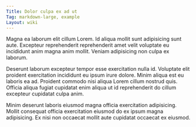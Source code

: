 ```yaml
---
Title: Dolor culpa ex ad ut
Tag: markdown-large, example
Layout: wiki
---
```

Magna ea laborum elit cillum Lorem. Id aliqua mollit sunt adipisicing sunt aute. Excepteur reprehenderit reprehenderit amet velit voluptate eu incididunt anim magna anim mollit. Veniam adipisicing non culpa ex laborum.

Deserunt laborum excepteur tempor esse exercitation nulla id. Voluptate elit proident exercitation incididunt eu ipsum irure dolore. Minim aliqua est eu laboris ea ad. Proident commodo nisi aliqua Lorem cillum nostrud quis. Officia aliqua fugiat cupidatat enim aliqua ut id reprehenderit do cillum excepteur cupidatat culpa anim.

Minim deserunt laboris eiusmod magna officia exercitation adipisicing. Mollit consequat officia exercitation eiusmod do ex ipsum magna adipisicing. Ex nisi non occaecat mollit aute cupidatat occaecat ex eiusmod.